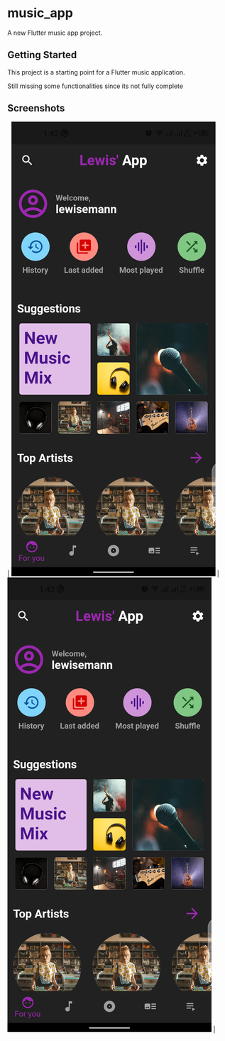 # music_app

A new Flutter music app project.

## Getting Started

This project is a starting point for a Flutter music application.

Still missing some functionalities since its not fully complete

## Screenshots

| ![Image](https://github.com/lewiseman/music-app/blob/master/assets/screenshots/flutter_01.png) | ![Image](https://github.com/lewiseman/music-app/blob/master/assets/screenshots/flutter_01.png) |
